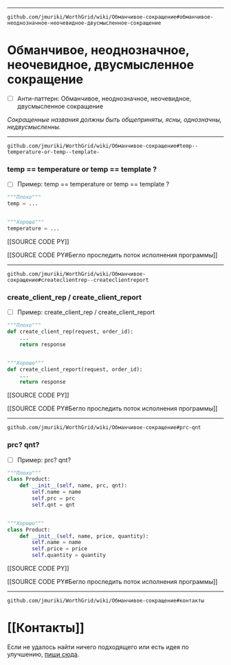 ***
```url
github.com/jmuriki/WorthGrid/wiki/Обманчивое-сокращение#обманчивое-неоднозначное-неочевидное-двусмысленное-сокращение
```
# Обманчивое, неоднозначное, неочевидное, двусмысленное сокращение
- [ ] Анти-паттерн: Обманчивое, неоднозначное, неочевидное, двусмысленное сокращение

_Сокращенные названия должны быть общеприняты, ясны, однозначны, недвусмысленны._

***
```url
github.com/jmuriki/WorthGrid/wiki/Обманчивое-сокращение#temp--temperature-or-temp--template-
```
### temp == temperature or temp == template ?
- [ ] Пример: temp == temperature or temp == template ?

```python
"""Плохо"""
temp = ...


"""Хорошо"""
temperature = ...
```

[[SOURCE CODE PY]]

[[SOURCE CODE PY#Бегло проследить поток исполнения программы]]

***
```url
github.com/jmuriki/WorthGrid/wiki/Обманчивое-сокращение#createclientrep--createclientreport
```
### create_client_rep / create_client_report
- [ ] Пример: create_client_rep / create_client_report

```python
"""Плохо"""
def create_client_rep(request, order_id):
    ...
    return response


"""Хорошо"""
def create_client_report(request, order_id):
    ...
    return response
```

[[SOURCE CODE PY]]

[[SOURCE CODE PY#Бегло проследить поток исполнения программы]]

***
```url
github.com/jmuriki/WorthGrid/wiki/Обманчивое-сокращение#prc-qnt
```
### prc? qnt?
- [ ] Пример: prc? qnt?

```python
"""Плохо"""
class Product:
    def __init__(self, name, prc, qnt):
        self.name = name
        self.prc = prc
        self.qnt = qnt


"""Хорошо"""
class Product:
    def __init__(self, name, price, quantity):
        self.name = name
        self.price = price
        self.quantity = quantity
```

[[SOURCE CODE PY]]

[[SOURCE CODE PY#Бегло проследить поток исполнения программы]]

***
```url
github.com/jmuriki/WorthGrid/wiki/Обманчивое-сокращение#контакты
```
# [[Контакты]]
Если не удалось найти ничего подходящего или есть идея по улучшению, [пиши сюда](https://github.com/jmuriki/WorthGrid/wiki/Контакты).
